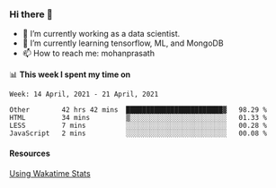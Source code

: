 ### Hi there 👋

- 🔭 I’m currently working as a data scientist.
- 🌱 I’m currently learning tensorflow, ML, and MongoDB
- 📫 How to reach me: mohanprasath

📊 **This week I spent my time on**
<!--START_SECTION:waka-->
```text
Week: 14 April, 2021 - 21 April, 2021

Other        42 hrs 42 mins  ████████████████████████▓   98.29 % 
HTML         34 mins         ▒░░░░░░░░░░░░░░░░░░░░░░░░   01.33 % 
LESS         7 mins          ░░░░░░░░░░░░░░░░░░░░░░░░░   00.28 % 
JavaScript   2 mins          ░░░░░░░░░░░░░░░░░░░░░░░░░   00.08 % 
```
<!--END_SECTION:waka-->

#### Resources
[Using Wakatime Stats](https://github.com/marketplace/actions/waka-readme)
